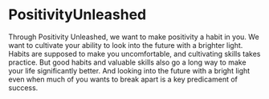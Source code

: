 # PositivityUnleashed
Through Positivity Unleashed, we want to make positivity a habit in you. We want to cultivate your ability to look into the future with a brighter light. Habits are supposed to make you uncomfortable, and cultivating skills takes practice. But good habits and valuable skills also go a long way to make your life significantly better. And looking into the future with a bright light even when much of you wants to break apart is a key predicament of success.
